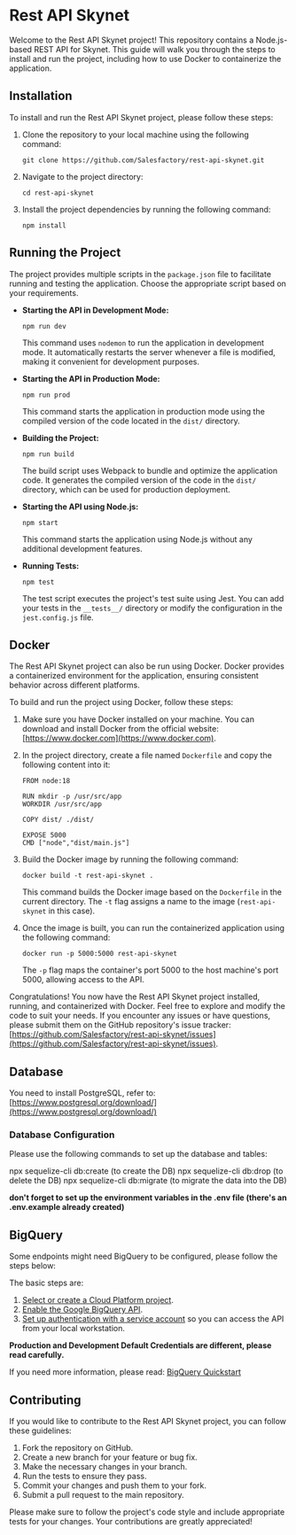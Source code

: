 # Rest API Skynet

Welcome to the Rest API Skynet project! This repository contains a Node.js-based REST API for Skynet. This guide will walk you through the steps to install and run the project, including how to use Docker to containerize the application.

## Installation

To install and run the Rest API Skynet project, please follow these steps:

1. Clone the repository to your local machine using the following command:

   ```
   git clone https://github.com/Salesfactory/rest-api-skynet.git
   ```

2. Navigate to the project directory:

   ```
   cd rest-api-skynet
   ```

3. Install the project dependencies by running the following command:
   ```
   npm install
   ```

## Running the Project

The project provides multiple scripts in the `package.json` file to facilitate running and testing the application. Choose the appropriate script based on your requirements.

- **Starting the API in Development Mode:**

  ```
  npm run dev
  ```

  This command uses `nodemon` to run the application in development mode. It automatically restarts the server whenever a file is modified, making it convenient for development purposes.

- **Starting the API in Production Mode:**

  ```
  npm run prod
  ```

  This command starts the application in production mode using the compiled version of the code located in the `dist/` directory.

- **Building the Project:**

  ```
  npm run build
  ```

  The build script uses Webpack to bundle and optimize the application code. It generates the compiled version of the code in the `dist/` directory, which can be used for production deployment.

- **Starting the API using Node.js:**

  ```
  npm start
  ```

  This command starts the application using Node.js without any additional development features.

- **Running Tests:**
  ```
  npm test
  ```
  The test script executes the project's test suite using Jest. You can add your tests in the `__tests__/` directory or modify the configuration in the `jest.config.js` file.

## Docker

The Rest API Skynet project can also be run using Docker. Docker provides a containerized environment for the application, ensuring consistent behavior across different platforms.

To build and run the project using Docker, follow these steps:

1. Make sure you have Docker installed on your machine. You can download and install Docker from the official website: [https://www.docker.com](https://www.docker.com).

2. In the project directory, create a file named `Dockerfile` and copy the following content into it:

   ```
   FROM node:18

   RUN mkdir -p /usr/src/app
   WORKDIR /usr/src/app

   COPY dist/ ./dist/

   EXPOSE 5000
   CMD ["node","dist/main.js"]
   ```

3. Build the Docker image by running the following command:

   ```
   docker build -t rest-api-skynet .
   ```

   This command builds the Docker image based on the `Dockerfile` in the current directory. The `-t` flag assigns a name to the image (`rest-api-skynet` in this case).

4. Once the image is built, you can run the containerized application using the following command:
   ```
   docker run -p 5000:5000 rest-api-skynet
   ```
   The `-p` flag maps the container's port 5000 to the host machine's port 5000, allowing access to the API.

Congratulations! You now have the Rest API Skynet project installed, running, and containerized with Docker. Feel free to explore and modify the code to suit your needs. If you encounter any issues or have questions, please submit them on the GitHub repository's issue tracker: [https://github.com/Salesfactory/rest-api-skynet/issues](https://github.com/Salesfactory/rest-api-skynet/issues).

## Database

You need to install PostgreSQL, refer to: [https://www.postgresql.org/download/](https://www.postgresql.org/download/)

### Database Configuration

Please use the following commands to set up the database and tables:

npx sequelize-cli db:create (to create the DB)
npx sequelize-cli db:drop (to delete the DB)
npx sequelize-cli db:migrate (to migrate the data into the DB)

**don't forget to set up the environment variables in the .env file (there's an .env.example already created)**

## BigQuery

Some endpoints might need BigQuery to be configured, please follow the steps below:

The basic steps are:

1.  [Select or create a Cloud Platform project](https://console.cloud.google.com/project).
2.  [Enable the Google BigQuery API](https://console.cloud.google.com/flows/enableapi?apiid=bigquery.googleapis.com).
3.  [Set up authentication with a service account](https://cloud.google.com/docs/authentication/getting-started) so you can access the
    API from your local workstation.

**Production and Development Default Credentials are different, please read carefully.**

If you need more information, please read:
[BigQuery Quickstart](https://github.com/googleapis/nodejs-bigquery#before-you-begin)

## Contributing

If you would like to contribute to the Rest API Skynet project, you can follow these guidelines:

1. Fork the repository on GitHub.
2. Create a new branch for your feature or bug fix.
3. Make the necessary changes in your branch.
4. Run the tests to ensure they pass.
5. Commit your changes and push them to your fork.
6. Submit a pull request to the main repository.

Please make sure to follow the project's code style and include appropriate tests for your changes. Your contributions are greatly appreciated!
